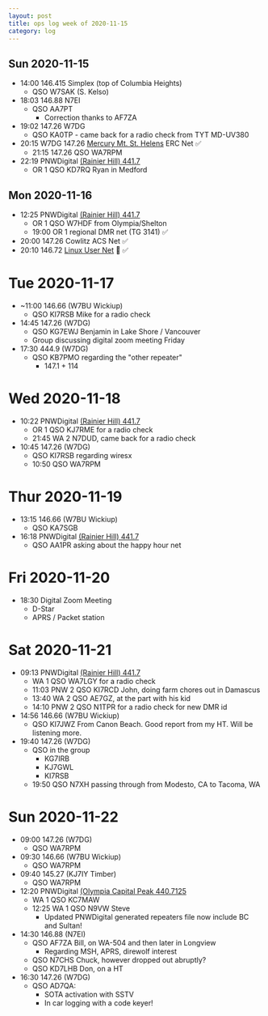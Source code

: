 ```yaml
---
layout: post
title: ops log week of 2020-11-15
category: log
---
```


## Sun 2020-11-15

* 14:00 146.415 Simplex (top of Columbia Heights)
  * QSO W7SAK (S. Kelso)
* 18:03 146.88 N7EI
  * QSO AA7PT
    * Correction thanks to AF7ZA
* 19:02 147.26 W7DG
  * QSO KA0TP - came back for a radio check from TYT MD-UV380
* 20:15 W7DG 147.26 [Mercury Mt. St. Helens](http://www.w7msh.org/about-mmsherc-net) ERC Net ✅
  * 21:15 147.26 QSO WA7RPM
* 22:19 PNWDigital [(Rainier Hill) 441.7](https://www.repeaterbook.com/repeaters/details.php?ID=505&state_id=41)
  * OR 1 QSO KD7RQ Ryan in Medford

## Mon 2020-11-16

* 12:25 PNWDigital [(Rainier Hill) 441.7](https://www.repeaterbook.com/repeaters/details.php?ID=505&state_id=41)
  * OR 1 QSO W7HDF from Olympia/Shelton
  * 19:00 OR 1 regional DMR net (TG 3141) ✅
* 20:00 147.26 Cowlitz ACS Net ✅
* 20:10 146.72 [Linux User Net](https://kc7nyr.com/linux/) 🐧 ✅

# Tue 2020-11-17

* ~11:00 146.66 (W7BU Wickiup)
  * QSO KI7RSB Mike for a radio check
* 14:45 147.26 (W7DG)
  * QSO KG7EWJ Benjamin in Lake Shore / Vancouver
  * Group discussing digital zoom meeting Friday
* 17:30 444.9 (W7DG)
  * QSO KB7PMO regarding the "other repeater"
    * 147.1 + 114

# Wed 2020-11-18

* 10:22 PNWDigital [(Rainier Hill) 441.7](https://www.repeaterbook.com/repeaters/details.php?ID=505&state_id=41)
  * OR 1 QSO KJ7RME for a radio check
  * 21:45 WA 2 N7DUD, came back for a radio check
* 10:45 147.26 (W7DG)
  * QSO KI7RSB regarding wiresx
  * 10:50 QSO WA7RPM

# Thur 2020-11-19

* 13:15 146.66 (W7BU Wickiup)
  * QSO KA7SGB
* 16:18 PNWDigital [(Rainier Hill) 441.7](https://www.repeaterbook.com/repeaters/details.php?ID=505&state_id=41)
  * QSO AA1PR asking about the happy hour net

# Fri 2020-11-20

* 18:30 Digital Zoom Meeting
  * D-Star
  * APRS / Packet station

# Sat 2020-11-21

* 09:13 PNWDigital [(Rainier Hill) 441.7](https://www.repeaterbook.com/repeaters/details.php?ID=505&state_id=41)
  * WA 1 QSO WA7LGY for a radio check
  * 11:03 PNW 2 QSO KI7RCD John, doing farm chores out in Damascus
  * 13:40 WA 2 QSO AE7GZ, at the part with his kid
  * 14:10 PNW 2 QSO N1TPR for a radio check for new DMR id
* 14:56 146.66 (W7BU Wickiup)
  * QSO KI7JWZ From Canon Beach. Good report from my HT. Will be listening more.
* 19:40 147.26 (W7DG)
  * QSO in the group
    * KG7IRB
    * KJ7GWL
    * KI7RSB
  * 19:50 QSO N7XH passing through from Modesto, CA to Tacoma, WA

# Sun 2020-11-22

* 09:00 147.26 (W7DG)
  * QSO WA7RPM
* 09:30 146.66 (W7BU Wickiup)
  * QSO WA7RPM
* 09:40 145.27 (KJ7IY Timber)
  * QSO WA7RPM
* 12:20 PNWDigital [(Olympia Capital Peak 440.7125](https://www.repeaterbook.com/repeaters/details.php?state_id=53&ID=15105)
  * WA 1 QSO KC7MAW
  * 12:25 WA 1 QSO N9VW Steve
    * Updated PNWDigital generated repeaters file now include BC and Sultan!
* 14:30 146.88 (N7EI)
  * QSO AF7ZA Bill, on WA-504 and then later in Longview
    * Regarding MSH, APRS, direwolf interest
  * QSO N7CHS Chuck, however dropped out abruptly?
  * QSO KD7LHB Don, on a HT
* 16:30 147.26 (W7DG)
  * QSO AD7QA:
    * SOTA activation with SSTV
    * In car logging with a code keyer!
